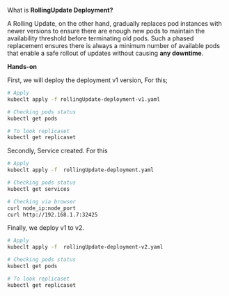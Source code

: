 What is **RollingUpdate Deployment?**

A Rolling Update, on the other hand, gradually replaces pod instances with newer versions to ensure there are enough new pods to maintain the availability threshold before terminating old pods. Such a phased replacement ensures there is always a minimum number of available pods that enable a safe rollout of updates without causing **any downtime**.


**Hands-on**

First, we will deploy the deployment v1 version, For this;
``` bash
# Apply
kubeclt apply -f rollingUpdate-deployment-v1.yaml

# Checking pods status
kubectl get pods 

# To look replicaset
kubectl get replicaset

```

Secondly, Service created. For this
``` bash
# Apply
kubeclt apply -f  rollingUpdate-deployment.yaml

# Checking pods status
kubectl get services

# Checking via browser
curl node_ip:node_port
curl http://192.168.1.7:32425

```

Finally, we deploy v1 to v2.
``` bash
# Apply
kubeclt apply -f  rollingUpdate-deployment-v2.yaml

# Checking pods status
kubectl get pods 

# To look replicaset
kubectl get replicaset
